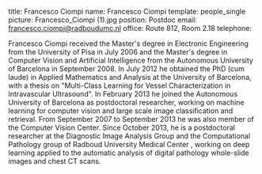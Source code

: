 title: Francesco Ciompi
name: Francesco Ciompi
template: people_single
picture: Francesco_Ciompi (1).jpg
position: Postdoc
email: francesco.ciompi@radboudumc.nl
office: Route 812, Room 2.18
telephone: 

Francesco Ciompi received the Master's degree in Electronic Engineering from the University of Pisa in July 2006 
and the Master's degree in Computer Vision and Artificial Intelligence from the Autonomous University of Barcelona in September 2008.
In July 2012 he obtained the PhD (cum laude) in Applied Mathematics and Analysis at the University of Barcelona, 
with a thesis on "Multi-Class Learning for Vessel Characterization in Intravascular Ultrasound". In February 2013 he joined 
the Autonomous University of Barcelona as postdoctoral researcher, working on machine learning for computer vision and large scale image 
classification and retrieval. From September 2007 to September 2013 he was also member of the Computer Vision Center.
Since October 2013, he is a postdoctoral researcher at the Diagnostic Image Analysis Group and the Computational Pathology group of 
Radboud University Medical Center , working on deep learning applied to the automatic analysis of digital pathology whole-slide images 
and chest CT scans.
